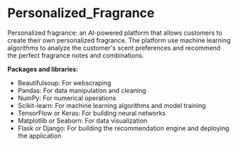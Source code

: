 # Personalized_Fragrance
Personalized fragrance: an AI-powered platform that allows customers to create their own personalized fragrance. The platform use machine learning algorithms to analyze the customer's scent preferences and recommend the perfect fragrance notes and combinations.

**Packages and libraries:**
* Beautifulsoup: For webscraping
* Pandas: For data manipulation and cleaning
* NumPy: For numerical operations
* Scikit-learn: For machine learning algorithms and model training
* TensorFlow or Keras: For building neural networks
* Matplotlib or Seaborn: For data visualization
* Flask or Django: For building the recommendation engine and deploying the application
